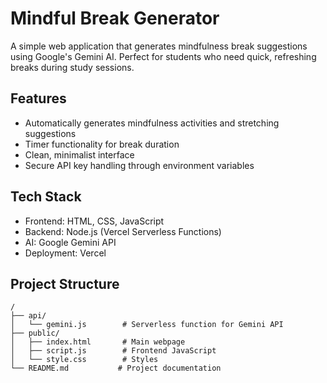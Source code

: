 # Mindful Break Generator

A simple web application that generates mindfulness break suggestions using Google's Gemini AI. Perfect for students who need quick, refreshing breaks during study sessions.

## Features

- Automatically generates mindfulness activities and stretching suggestions
- Timer functionality for break duration
- Clean, minimalist interface
- Secure API key handling through environment variables

## Tech Stack

- Frontend: HTML, CSS, JavaScript
- Backend: Node.js (Vercel Serverless Functions)
- AI: Google Gemini API
- Deployment: Vercel

## Project Structure

```
/
├── api/
│   └── gemini.js        # Serverless function for Gemini API
├── public/
│   ├── index.html       # Main webpage
│   ├── script.js        # Frontend JavaScript
│   └── style.css        # Styles
└── README.md           # Project documentation
```
